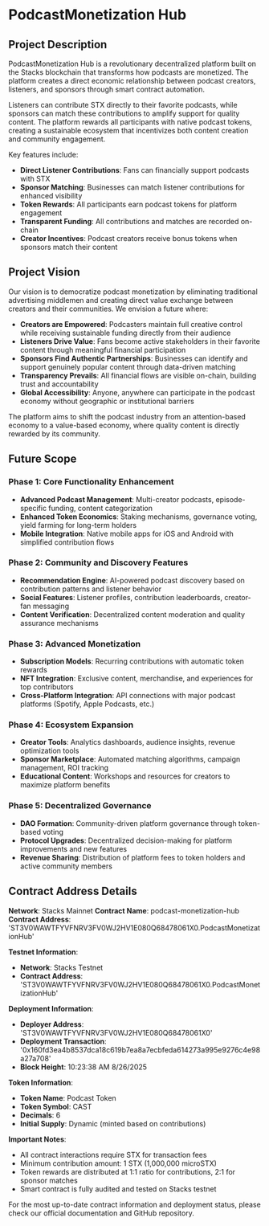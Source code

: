 # PodcastMonetization Hub

## Project Description

PodcastMonetization Hub is a revolutionary decentralized platform built on the Stacks blockchain that transforms how podcasts are monetized. The platform creates a direct economic relationship between podcast creators, listeners, and sponsors through smart contract automation. 

Listeners can contribute STX directly to their favorite podcasts, while sponsors can match these contributions to amplify support for quality content. The platform rewards all participants with native podcast tokens, creating a sustainable ecosystem that incentivizes both content creation and community engagement.

Key features include:
- **Direct Listener Contributions**: Fans can financially support podcasts with STX
- **Sponsor Matching**: Businesses can match listener contributions for enhanced visibility
- **Token Rewards**: All participants earn podcast tokens for platform engagement
- **Transparent Funding**: All contributions and matches are recorded on-chain
- **Creator Incentives**: Podcast creators receive bonus tokens when sponsors match their content

## Project Vision

Our vision is to democratize podcast monetization by eliminating traditional advertising middlemen and creating direct value exchange between creators and their communities. We envision a future where:

- **Creators are Empowered**: Podcasters maintain full creative control while receiving sustainable funding directly from their audience
- **Listeners Drive Value**: Fans become active stakeholders in their favorite content through meaningful financial participation
- **Sponsors Find Authentic Partnerships**: Businesses can identify and support genuinely popular content through data-driven matching
- **Transparency Prevails**: All financial flows are visible on-chain, building trust and accountability
- **Global Accessibility**: Anyone, anywhere can participate in the podcast economy without geographic or institutional barriers

The platform aims to shift the podcast industry from an attention-based economy to a value-based economy, where quality content is directly rewarded by its community.

## Future Scope

### Phase 1: Core Functionality Enhancement
- **Advanced Podcast Management**: Multi-creator podcasts, episode-specific funding, content categorization
- **Enhanced Token Economics**: Staking mechanisms, governance voting, yield farming for long-term holders
- **Mobile Integration**: Native mobile apps for iOS and Android with simplified contribution flows

### Phase 2: Community and Discovery Features
- **Recommendation Engine**: AI-powered podcast discovery based on contribution patterns and listener behavior
- **Social Features**: Listener profiles, contribution leaderboards, creator-fan messaging
- **Content Verification**: Decentralized content moderation and quality assurance mechanisms

### Phase 3: Advanced Monetization
- **Subscription Models**: Recurring contributions with automatic token rewards
- **NFT Integration**: Exclusive content, merchandise, and experiences for top contributors
- **Cross-Platform Integration**: API connections with major podcast platforms (Spotify, Apple Podcasts, etc.)

### Phase 4: Ecosystem Expansion
- **Creator Tools**: Analytics dashboards, audience insights, revenue optimization tools
- **Sponsor Marketplace**: Automated matching algorithms, campaign management, ROI tracking
- **Educational Content**: Workshops and resources for creators to maximize platform benefits

### Phase 5: Decentralized Governance
- **DAO Formation**: Community-driven platform governance through token-based voting
- **Protocol Upgrades**: Decentralized decision-making for platform improvements and new features
- **Revenue Sharing**: Distribution of platform fees to token holders and active community members

## Contract Address Details

**Network**: Stacks Mainnet
**Contract Name**: podcast-monetization-hub
**Contract Address**: 'ST3V0WAWTFYVFNRV3FV0WJ2HV1E080Q68478061X0.PodcastMonetizationHub'

**Testnet Information**:
- **Network**: Stacks Testnet
- **Contract Address**: 'ST3V0WAWTFYVFNRV3FV0WJ2HV1E080Q68478061X0.PodcastMonetizationHub'

**Deployment Information**:
- **Deployer Address**: 'ST3V0WAWTFYVFNRV3FV0WJ2HV1E080Q68478061X0'
- **Deployment Transaction**: '0x160fd3ea4b8537dca18c619b7ea8a7ecbfeda614273a995e9276c4e98a27a708'
- **Block Height**: 10:23:38 AM 8/26/2025

**Token Information**:
- **Token Name**: Podcast Token
- **Token Symbol**: CAST
- **Decimals**: 6
- **Initial Supply**: Dynamic (minted based on contributions)

**Important Notes**:
- All contract interactions require STX for transaction fees
- Minimum contribution amount: 1 STX (1,000,000 microSTX)
- Token rewards are distributed at 1:1 ratio for contributions, 2:1 for sponsor matches
- Smart contract is fully audited and tested on Stacks testnet

For the most up-to-date contract information and deployment status, please check our official documentation and GitHub repository.

